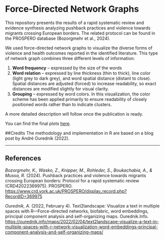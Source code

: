 # Force-Directed Network Graphs

This repository presents the results of a rapid systematic review and evidence synthesis analyzing pushback practices and violence towards migrants crossing European borders. The related protocol can be found in the PROSPERO database (Bozorgmehr et al., 2024).

We used force-directed network graphs to visualize the diverse forms of violence and health outcomes reported in the identified literature. This type of network graph combines three different levels of information:

1. **Word frequency** – expressed by the size of the words
2. **Word relation** – expressed by line thickness (thin to thick), line color (light grey to dark grey), and word spatial distance (distant to close). Spatial distances are adjusted (forced) to increase readability, so exact distances are modified slightly for visual clarity.
3. **Grouping** – expressed by word colors. In this visualization, the color scheme has been applied primarily to ensure readability of closely positioned words rather than to indicate clusters.




A more detailed description will follow once the publication is ready.


You can find the final plots [here](https://github.com/jupperhill/Pushback_practices_network_graphs/tree/main/Violence_and_health_categories_win_5).

##Credits
The methodology and implementation in R are based on a blog post by André Ourednik (2022).

---

## References

*Bozorgmehr, K., Wasko, Z., Knipper, M., Rohleder, S., Boukachabia, A., & Mussa, R.* (2024). Pushback practices and violence towards migrants crossing European borders: Protocol for a rapid systematic review (CRD42022369975). PROSPERO. https://www.crd.york.ac.uk/PROSPERO/display_record.php?RecordID=369975

*Ourednik, A.* (2022, February 4). Text2landscape: Visualize a text in multiple spaces with R—Force-directed networks, biofabric, word embeddings, principal component analysis and self-organizing maps. Ourednik.Info. https://ourednik.info/maps/2022/02/04/text2landscape-visualize-a-text-in-multiple-spaces-with-r-network-visualization-word-embeddings-principal-component-analysis-and-self-organizing-maps/
